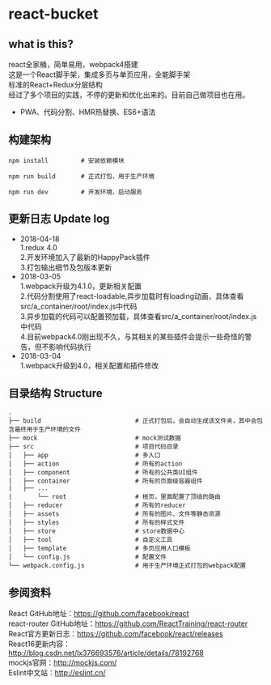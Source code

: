 # react-bucket

## what is this?
react全家桶，简单易用，webpack4搭建<br/>
这是一个React脚手架，集成多页与单页应用，全能脚手架<br/>
标准的React+Redux分层结构<br/>
经过了多个项目的实践，不停的更新和优化出来的。目前自己做项目也在用。

* PWA、代码分割、HMR热替换、ES6+语法

## 构建架构

```
npm install		    # 安装依赖模块
```

```
npm run build		# 正式打包，用于生产环境
```

```
npm run dev		    # 开发环境，启动服务
```


## 更新日志 Update log
* 2018-04-18
	<br/>1.redux 4.0
	<br/>2.开发环境加入了最新的HappyPack插件
	<br/>3.打包输出细节及包版本更新
* 2018-03-05
	<br/>1.webpack升级为4.1.0，更新相关配置
	<br/>2.代码分割使用了react-loadable,异步加载时有loading动画，具体查看src/a_container/root/index.js中代码
	<br/>3.异步加载的代码可以配置预加载，具体查看src/a_container/root/index.js中代码
	<br/>4.目前webpack4.0刚出现不久，与其相关的某些插件会提示一些奇怪的警告，但不影响代码执行
* 2018-03-04
	<br/>1.webpack升级到4.0，相关配置和插件修改


## 目录结构 Structure

```
.
├── build                          # 正式打包后，会自动生成该文件夹，其中会包含最终用于生产环境的文件
├── mock                           # mock测试数据
├── src                            # 项目代码目录
│   ├── app                        # 多入口
│   ├── action                     # 所有的action
│   ├── component                  # 所有的公共类UI组件
│   ├── container                  # 所有的页面级容器组件
|	├── ...
|   	└── root                   # 根页，里面配置了顶级的路由
│   ├── reducer                    # 所有的reducer
│   ├── assets                     # 所有的图片、文件等静态资源
│   ├── styles                     # 所有的样式文件
│   ├── store                      # store数据中心
│   ├── tool                       # 自定义工具
│   ├── template                   # 多页应用人口模板
│   └── config.js                  # 配置文件
└── webpack.config.js              # 用于生产环境正式打包的webpack配置
```

## 参阅资料
React GitHub地址：https://github.com/facebook/react <br/>
react-router GitHub地址：https://github.com/ReactTraining/react-router <br/>
React官方更新日志：https://github.com/facebook/react/releases <br/>
React16更新内容：http://blog.csdn.net/lx376693576/article/details/78192768 <br/>
mockjs官网：http://mockjs.com/ <br/>
Eslint中文站：http://eslint.cn/ <br/>
